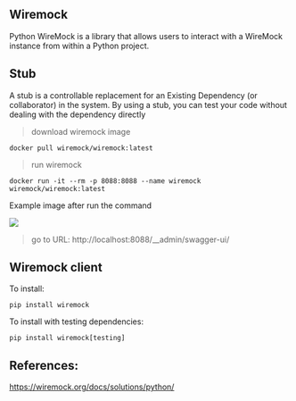 ## Wiremock

Python WireMock is a library that allows users to interact with a WireMock instance from within a Python project.


## Stub
A stub is a controllable replacement for an Existing Dependency (or collaborator) in the system. By using a stub, you can test your code without dealing with the dependency directly

> download wiremock image

```shell
docker pull wiremock/wiremock:latest
```

> run wiremock

```shell
docker run -it --rm -p 8088:8088 --name wiremock wiremock/wiremock:latest
```

Example image after run the command

<img src="img/wiremock.png"/>

> go to URL: http://localhost:8088/__admin/swagger-ui/


## Wiremock client

To install:
```shell
pip install wiremock
```

To install with testing dependencies:
```shell
pip install wiremock[testing]
```


## References:

https://wiremock.org/docs/solutions/python/

